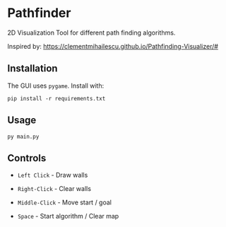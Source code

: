 # Pathfinder
2D Visualization Tool for different path finding algorithms.

Inspired by: https://clementmihailescu.github.io/Pathfinding-Visualizer/#


## Installation
The GUI uses ```pygame```. Install with:
```
pip install -r requirements.txt
```

## Usage
```
py main.py
```

## Controls

- ``Left Click`` - Draw walls

- ``Right-Click`` - Clear walls

- ``Middle-Click`` - Move start / goal

- ``Space`` - Start algorithm / Clear map
